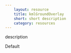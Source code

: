 ```yaml
---
    layout: resource
    title: kmlGroundOverlay
    short: short description
    category: resources
---
```


description

Default

